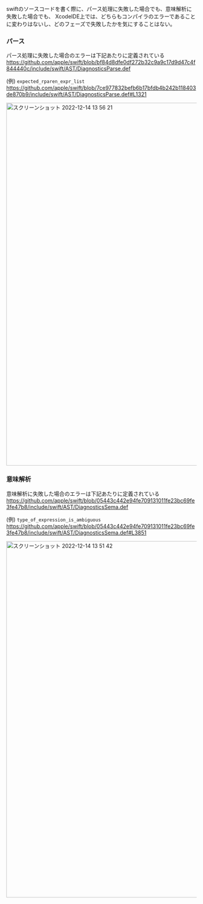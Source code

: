 swiftのソースコードを書く際に、パース処理に失敗した場合でも、意味解析に失敗した場合でも、
XcodeIDE上では、どちらもコンパイラのエラーであることに変わりはないし、どのフェーズで失敗したかを気にすることはない。

### パース

パース処理に失敗した場合のエラーは下記あたりに定義されている
https://github.com/apple/swift/blob/bf84d8dfe0df272b32c9a9c17d9d47c4f844440c/include/swift/AST/DiagnosticsParse.def

(例)
`expected_rparen_expr_list` 
https://github.com/apple/swift/blob/7ce977832befb6b17bfdb4b242b118403de870b9/include/swift/AST/DiagnosticsParse.def#L1321

<img width="960" alt="スクリーンショット 2022-12-14 13 56 21" src="https://user-images.githubusercontent.com/16571394/207509469-858e20cd-8118-45c7-9d21-14198788c724.png">

### 意味解析

意味解析に失敗した場合のエラーは下記あたりに定義されている
https://github.com/apple/swift/blob/05443c442e94fe709131011fe23bc69fe3fe47b8/include/swift/AST/DiagnosticsSema.def

(例)
`type_of_expression_is_ambiguous`
https://github.com/apple/swift/blob/05443c442e94fe709131011fe23bc69fe3fe47b8/include/swift/AST/DiagnosticsSema.def#L3851

<img width="943" alt="スクリーンショット 2022-12-14 13 51 42" src="https://user-images.githubusercontent.com/16571394/207509291-1081c7ec-83da-437d-bedc-30033bf99f42.png">
